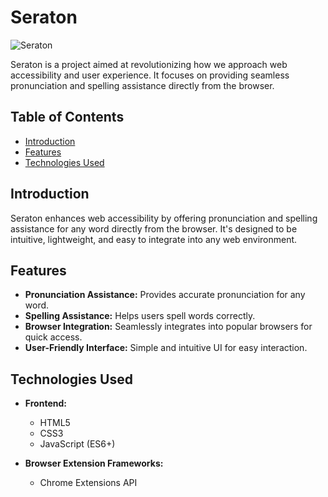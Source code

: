 # Seraton
![Seraton](https://i.ibb.co/vkqWQyJ/Seraton.png)

Seraton is a project aimed at revolutionizing how we approach web accessibility and user experience. It focuses on providing seamless pronunciation and spelling assistance directly from the browser.

## Table of Contents

- [Introduction](#introduction)
- [Features](#features)
- [Technologies Used](#technologies-used)

## Introduction

Seraton enhances web accessibility by offering pronunciation and spelling assistance for any word directly from the browser. It's designed to be intuitive, lightweight, and easy to integrate into any web environment.

## Features

- **Pronunciation Assistance:** Provides accurate pronunciation for any word.
- **Spelling Assistance:** Helps users spell words correctly.
- **Browser Integration:** Seamlessly integrates into popular browsers for quick access.
- **User-Friendly Interface:** Simple and intuitive UI for easy interaction.

## Technologies Used

- **Frontend:**
  - HTML5
  - CSS3
  - JavaScript (ES6+)

- **Browser Extension Frameworks:**
  - Chrome Extensions API


